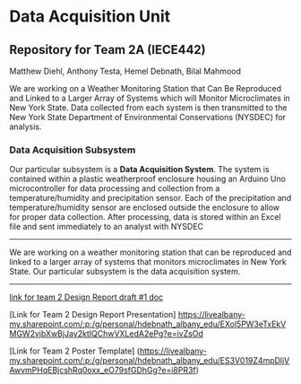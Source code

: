 # Data Acquisition Unit 
## Repository for Team 2A (IECE442)

Matthew Diehl, Anthony Testa, Hemel Debnath, Bilal Mahmood

We are working on a Weather Monitoring Station that Can Be Reproduced and Linked to a Larger Array of Systems which will Monitor Microclimates in New York State. Data collected from each system is then transmitted to the New York State Department of Environmental Conservations (NYSDEC) for analysis.

### Data Acquisition Subsystem

Our particular subsystem is a **Data Acquisition System**. The system is contained within a plastic weatherproof enclosure housing an Arduino Uno microcontroller for data processing and collection from a temperature/humidity and precipitation sensor. Each of the precipitation and temperature/humidity sensor are enclosed outside the enclosure to allow for proper data collection. After processing, data is stored within an Excel file and sent immediately to an analyst with NYSDEC


------------------------------------------

We are working on a weather monitoring station that 
can be reproduced and linked to a larger array of 
systems that monitors microclimates in New York State.
Our particular subsystem is the data acquisition system.

-----------------------------------------

[link for team 2 Design Report draft #1 doc](https://1drv.ms/w/c/99df146ffe001f29/EbOvkIGMuoVHud4yUwpnuJMB8NM2gDxzC1E3_rHJGSF02A?e=VRXZuI)

[Link for Team 2 Design Report Presentation]
https://livealbany-my.sharepoint.com/:p:/g/personal/hdebnath_albany_edu/EXol5PW3eTxEkVMGW2vjbXwBjJay2ktIQChwVXLedA2ePg?e=ivZsOd

[Link for Team 2 Poster Template]
(https://livealbany-my.sharepoint.com/:p:/g/personal/hdebnath_albany_edu/ES3V019Z4mpDljVAwvmPHqEBjcshRq0oxx_eO79sfGDhGg?e=i8PR3f)

